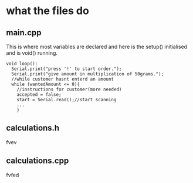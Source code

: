 # what the files do

## main.cpp

This is where most variables are declared and here is the setup() initialised and is void() running.
```
void loop():
  Serial.print("press '!' to start order.");
  Serial.print("give amount in multiplication of 50grams.");
  //while customer hasnt enterd an amount
  while (wantedAmount <= 0){
    //instructions for customer(more needed)
    accepted = false;
    start = Serial.read();//start scanning
    ...
    }
```

## calculations.h
fvev

## calculations.cpp
fvfed
